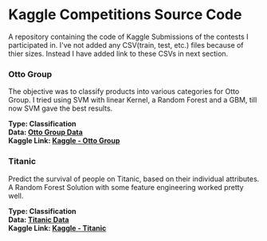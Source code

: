 Kaggle Competitions Source Code
====

A repository containing the code of Kaggle Submissions of the contests I participated in. I've not added any CSV(train, test, etc.) files because of thier sizes. Instead I have added link to these CSVs in next section.


### Otto Group
The objective was to classify products into various categories for Otto Group. I tried using SVM with linear Kernel, a Random Forest and a GBM, till now SVM gave the best results.

<b>Type: Classification</b><br>
<b>Data: [Otto Group Data](http://www.kaggle.com/c/otto-group-product-classification-challenge/data)</b><br>
<b>Kaggle Link: [Kaggle - Otto Group](http://www.kaggle.com/c/otto-group-product-classification-challenge)</b>


### Titanic
Predict the survival of people on Titanic, based on their individual attributes. A Random Forest Solution with some feature engineering worked pretty well.

<b>Type: Classification</b><br>
<b>Data: [Titanic Data](https://www.kaggle.com/c/titanic/data)</b><br>
<b>Kaggle Link: [Kaggle - Titanic](https://www.kaggle.com/c/titanic)</b>
